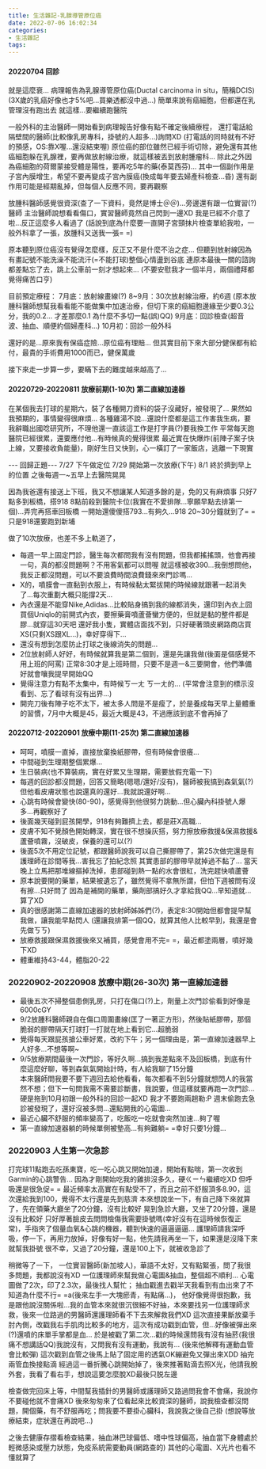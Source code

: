 ```yaml
---
title: 生活雜記-乳腺導管原位癌
date: 2022-07-06 16:02:34
categories: 
- 生活雜記
tags:
---
```


#### 20220704 回診
就是這麼衰...
病理報告為乳腺導管原位癌(Ductal carcinoma in situ，簡稱DCIS)
(3X歲的乳癌好像也才5%吧...買樂透都沒中過...)
簡單來說有癌細胞，但都還在乳管理沒有跑出去
就這樣...要繼續跑醫院

一般外科的主治醫師一開始看到病理報告好像有點不確定後續療程，
還打電話給隔壁間的醫師(比較像乳房專科，掛號的人超多...)詢問XD
(打電話的同時就有不好的預感，OS:靠X喔...還沒結束喔)
原位癌的部位雖然已經手術切除，避免還有其他癌細胞躲在乳腺裡，要再做放射線治療，就這樣被丟到放射腫瘤科...
除此之外因為癌細胞的荷爾蒙接受體是陽性，要再吃5年的藥(泰莫西芬)...
其中一個副作用是子宮內膜增生，希望不要再變成子宮內膜癌(換成每年要去婦產科檢查...昏)
還有副作用可能是經期亂掉，但每個人反應不同，要再觀察

放腫科醫師感覺很資深(查了一下資料，竟然是博士＠＠)...旁邊還有跟一位實習(?)醫師
主治醫師說想看看傷口，實習醫師竟然自己閃到一邊XD 我是已經不介意了啦...反正這麼多人看過了
(話說到底為什麼要一直開子宮頸抹片檢查單給我啦，一般外科拿了一張，放腫科又送我一張= =)

原本聽到原位癌沒有覺得怎麼樣，反正又不是什麼不治之症...
但聽到放射線因為有畫記號不能洗澡不能流汗(=不能打球)整個心情盪到谷底
連原本最後一關的諮詢都差點忘了去，跳上公車前一刻才想起來...
(不要安慰我才一個半月，兩個禮拜都覺得痛苦口亨)

目前預定療程：
7月底：放射線畫線(?)
8~9月：30次放射線治療，約6週
(原本放腫科醫師想幫我看看能不能做集中加速治療，但切下來的癌細胞邊緣至少要0.3公分，我的0.2...
才差那麼0.1 為什麼不多切一點(誤)QQ)
9月底：回診檢查(超音波、抽血、順便約個婦產科...)
10月初：回診一般外科

還好的是...原來我有保癌症險...原位癌有理賠...
但其實目前下來大部分健保都有給付，最貴的手術費用1000而已，健保萬歲

接下來走一步算一步，要瞞下去的難度越來越高了...


#### 20220729-20220811 放療前期(1-10次) 第二直線加速器
在某個我去打球的星期六，裝了各種開刀資料的袋子沒藏好，被發現了...
果然如我預期的，事情變得很麻煩...
各種雞湯不說...還說什麼都是這工作害我生病，要我辭職出國唸研究所，不理他還一直該這工作是打字員(?)要我換工作
平常每天跑醫院已經很累，還要應付他...有時候真的覺得很累
最近實在快爆炸(前陣子案子快上線，又要接收負能量)，剛好生日又快到，心一橫訂了一家飯店，逃離一下現實

--- 回歸正題---
7/27 下午做定位
7/29 開始第一次放療(下午)
8/1  終於擠到早上的位置
之後每週一~五早上去醫院晃晃

因為我爸還有接送上下班，我又不想讓某人知道多餘的是，免的又有麻煩事
只好7點多到板橋，搭918 8點前殺到醫院卡位(我實在不愛排隊...寧願早點去排第一個)...弄完再搭車回板橋
一開始還傻傻搭793...有夠久...918 20~30分鐘就到了= = 只是918還要跑到新埔

做了10次放療，也差不多上軌道了，
- 每週一早上固定門診，醫生每次都問我有沒有問題，但我都搖搖頭，他會再接一句，真的都沒問題啊？不用客氣都可以問喔
  就這樣被收390...我倒想問他，我反正都沒問題，可以不要浪費時間浪費錢來來門診嗎...
- X的，噴膜會一直黏到衣服上，有時候黏太緊拔開的時候線就跟著一起消失了...每次重劃大概只能撐2天...
- 內衣還是不能穿Nike,Adidas...比較貼身搞到我的線都消失，還印到內衣上囧
  買個Uniqlo的前開式內衣，要擦藥膏噴蘆薈蠻方便的，但就是黏的整件都是膠...就穿這30天吧
  還好我小隻，實體店面找不到，只好硬著頭皮網路商店買XS(只剩XS跟XL...)，幸好穿得下...
- 還沒有想到怎麼防止打球之後線消失的問題...
- 2位放射師人好好，有時候就算我是第二個到，還是先讓我做(後面是個感覺不用上班的阿罵)
  正常8:30才是上班時間，只要不是週一&三要開會，他們準備好就會嚷我提早開始QQ
- 覺得注意力有點不太集中，有時候ㄎ一ㄤ ㄎ一ㄤ的... 
  (平常會注意到的標示沒看到、忘了看球有沒有出界...)
- 開完刀後有陣子吃不太下，被太多人問是不是瘦了，於是養成每天早上量體重的習慣，7月中大概是45，最近大概是43，不過應該到底不會再掉了

#### 20220712-20220901 放療中期(11-25次) 第二直線加速器
- 呵呵，噴膜一直掉，直接放棄換紙膠帶，但有時候會很癢...
- 中間碰到生理期整個累爆...
- 生日裝病(也不算裝病，實在好累又生理期，需要放假充電一下)
- 每週的回診都沒問題，回答又簡略(嗯嗯/還好/沒有)，醫師被我搞到森氣氣(?)
  但他看皮膚狀態也說還真的還好...我就說還好啊...
- 心跳有時候會變快(80-90)，感覺得到他很努力跳動...但心臟內科掛號人爆多...再觀察好了
- 後面幾天碰到屁孩開學，918有夠難擠上去，都是莊X高職...
- 皮膚不知不覺顏色開始轉深，實在很不想操灰搭，努力擦放療救援&保濕救援&蘆薈噴霧，沒破皮，保養的還可以(?)
- 後面5次不用定位記號，都跟醫師說我可以自己撕膠帶了，第25次做完還是有護理師在診間等我...害我忘了拍紀念照
  其實患部的膠帶早就掉過不黏了...
  當天晚上立馬把那堆線摳掉洗掉，患部碰到熱一點的水會很紅，洗完趕快噴蘆薈
- 原本說要開的藥單，結果被遺忘了，雖然覺得不拿無所謂，但怕下週被問有沒有擦...只好問了
  因為是補開的藥單，藥劑部搞好久才拿給我QQ...早知道就...算了XD
- 真的很感謝第二直線加速器的放射師姊姊們(?)，表定8:30開始但都會提早幫我做，讓我能早點閃人
  (還讓我排第一個QQ，就算其他人比較早到，我還是會先做ㄎㄎ)
- 放療救援跟保濕救援後來又補買，感覺會用不完= =，最近都塗兩層，噴好幾下XD
- 體重維持43-44，體脂20-22


### 20220902-20220908 放療中期(26-30次) 第一直線加速器
- 最後五次不掃整個患側乳房，只打在傷口(?)上，劑量上次門診偷看到好像是6000cGY
- 9/2放腫科醫師親自在傷口周圍畫線(匡了一著正方形)，然後貼紙膠帶，那個脆弱的膠帶隔天打球打一打就在地上看到它...超脆弱
- 覺得每天跟屁孩搶公車好累，改約下午；另一個理由是，第一直線加速器早上人好多...不想等啊~
- 9/5放療期間最後一次門診，等好久啊...搞到我差點來不及回板橋，到底有什麼這麼好聊，等到森氣氣開始計時，有人給我聊了15分鐘  
  本來醫師問我要不要下週回去給他看看，每次都看不到5分鐘就想閃人的我當然不想；但下一句問我需不需要診斷書，我說要，但這樣就要再跑一次門診...
  硬是拖到10月初跟一般外科的回診一起XD 我才不要跑兩趟勒:P
  週末偷跑去急診被發現了，還好沒被多問...還點開我的心電圖...
- 最近心臟不舒服的頻率變高了，吃飯吃一吃就會突然加速...夠了喔
- 第一直線加速器躺的時候單側被墊高...有夠難躺= =幸好只要1分鐘...

### 20220903 人生第一次急診
打完球11點跑去吃孫東寶，吃一吃心跳又開始加速，開始有點喘，第一次收到Garmin的心跳警告...
因為才剛開始吃我的雞排沒多久，硬ㄍㄧㄣ繼續吃XD 但呼吸還是很急促= =
最近頻率太高實在有點受不了，而且之前不舒服頂多8.90，這次還給我到100，覺得不太行還是先到慈濟
本來想說坐一下，有自己降下來就算了，先在領藥大廳坐了20分鐘，沒有比較好
晃到急診大廳，又坐了20分鐘，還是沒有比較好
只好厚著臉皮去問問檢傷我需要掛號嗎(幸好沒有在這時候恢復正常)，手指夾了個量血氧&心跳的機器，聽到快速的逼逼逼逼...
護理師請我深呼吸，停一下，再用力放掉，好像有好一點，他先請我再坐一下，如果還是沒降下來就幫我掛號
很不幸，又過了20分鐘，還是100上下，就被收急診了

稍微等了一下，
一位實習醫師(新加坡人)，華語不太好，又有點緊張，問了我很多問題，我都說沒有XD
一位護理師來幫我做心電圖&抽血，整個超不順利...
心電圖做了2次，印了2.3次，最後找人幫忙；
抽血戳進去戳半天我看到有血出來了不知道為什麼不行= =a(後來左手一大塊瘀青，有點痛...)，
他好像覺得很抱歉，我是跟他說沒關係啦...我的血管本來就很沉很細不好抽，本來要找另一位護理師求救，後來一位路過的男醫師還護理師看不下去來解救我們XD
這次直接果斷放棄手肘內側，改戳我右手肌肉比較多的地方，這次有成功戳到血管，但...好像被彈出來(?)還噴的床單手掌都是血...
於是被戳了第二次...戳的時候還問我有沒有抽菸(我很痛不想講話QQ)我說沒有，又問我有沒有運動，我說有...
(後來他解釋有運動血管會比較彈)
這次戳到血管之後馬上貼了固定用的透氣OK繃避免又彈出來XDD 抽完兩管血換接點滴
經過這一番折騰心跳開始掉了，後來推著點滴去照X光，他請我脫外套，我看了看右手，想說這要怎麼脫XD最後只脱左邊

檢查做完回床上等，中間幫我插針的男醫師或護理師又路過問我會不會痛，我說你不要碰他就不會痛XD
後來匆匆來了位看起來比較資深的醫師，說我檢查都沒問題，開個藥，有不舒服再吃；問我要不要掛心臟科，我說我之後自己掛
(想說等放療結束，症狀還在再說吧...)

之後去健康存摺看檢查結果，抽血淋巴球偏低、嗜中性球偏高，抽血當下身體處於輕微感染或壓力狀態，免疫系統需要動員(網路查的)
其他的心電圖、X光片也看不懂就算了







